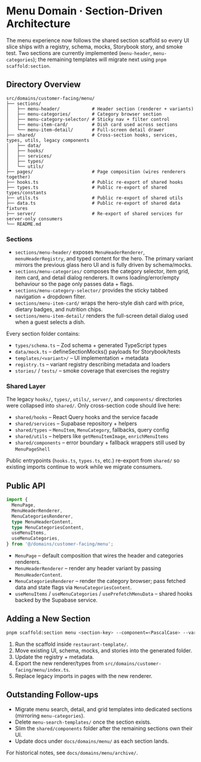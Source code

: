 # Menu Domain · Section-Driven Architecture

The menu experience now follows the shared section scaffold so every UI slice ships with a registry, schema, mocks, Storybook story, and smoke test. Two sections are currently implemented (`menu-header`, `menu-categories`); the remaining templates will migrate next using `pnpm scaffold:section`.

## Directory Overview

```
src/domains/customer-facing/menu/
├── sections/
│   ├── menu-header/            # Header section (renderer + variants)
│   ├── menu-categories/        # Category browser section
│   ├── menu-category-selector/ # Sticky nav + filter control
│   ├── menu-item-card/         # Dish card used across sections
│   └── menu-item-detail/       # Full-screen detail drawer
├── shared/                     # Cross-section hooks, services, types, utils, legacy components
│   ├── data/
│   ├── hooks/
│   ├── services/
│   ├── types/
│   └── utils/
├── pages/                      # Page composition (wires renderers together)
├── hooks.ts                    # Public re-export of shared hooks
├── types.ts                    # Public re-export of shared types/constants
├── utils.ts                    # Public re-export of shared utils
├── data.ts                     # Public re-export of shared data fixtures
├── server/                     # Re-export of shared services for server-only consumers
└── README.md
```

### Sections
- `sections/menu-header/` exposes `MenuHeaderRenderer`, `menuHeaderRegistry`, and typed content for the hero. The primary variant mirrors the previous glass hero UI and is fully driven by schema/mocks.
- `sections/menu-categories/` composes the category selector, item grid, item card, and detail dialog renderers. It owns loading/error/empty behaviour so the page only passes data + flags.
- `sections/menu-category-selector/` provides the sticky tabbed navigation + dropdown filter.
- `sections/menu-item-card/` wraps the hero-style dish card with price, dietary badges, and nutrition chips.
- `sections/menu-item-detail/` renders the full-screen detail dialog used when a guest selects a dish.

Every section folder contains:
- `types/schema.ts` – Zod schema + generated TypeScript types
- `data/mock.ts` – defineSectionMocks() payloads for Storybook/tests
- `templates/<variant>/` – UI implementation + metadata
- `registry.ts` – variant registry describing metadata and loaders
- `stories/` / `tests/` – smoke coverage that exercises the registry

### Shared Layer
The legacy `hooks/`, `types/`, `utils/`, `server/`, and `components/` directories were collapsed into `shared/`. Only cross-section code should live here:
- `shared/hooks` – React Query hooks and the service facade
- `shared/services` – Supabase repository + helpers
- `shared/types` – `MenuItem`, `MenuCategory`, fallbacks, query config
- `shared/utils` – helpers like `getMenuItemImage`, `enrichMenuItems`
- `shared/components` – error boundary + fallback wrappers still used by `MenuPageShell`

Public entrypoints (`hooks.ts`, `types.ts`, etc.) re-export from `shared/` so existing imports continue to work while we migrate consumers.

## Public API

```ts
import {
  MenuPage,
  MenuHeaderRenderer,
  MenuCategoriesRenderer,
  type MenuHeaderContent,
  type MenuCategoriesContent,
  useMenuItems,
  useMenuCategories,
} from '@/domains/customer-facing/menu';
```

- `MenuPage` – default composition that wires the header and categories renderers.
- `MenuHeaderRenderer` – render any header variant by passing `MenuHeaderContent`.
- `MenuCategoriesRenderer` – render the category browser; pass fetched data and state flags via `MenuCategoriesContent`.
- `useMenuItems` / `useMenuCategories` / `usePrefetchMenuData` – shared hooks backed by the Supabase service.

## Adding a New Section

```bash
pnpm scaffold:section menu <section-key> --component=<PascalCase> --variants=primary
```
1. Run the scaffold inside `restaurant-template/`.
2. Move existing UI, schema, mocks, and stories into the generated folder.
3. Update the registry + metadata.
4. Export the new renderer/types from `src/domains/customer-facing/menu/index.ts`.
5. Replace legacy imports in pages with the new renderer.

## Outstanding Follow-ups
- Migrate menu search, detail, and grid templates into dedicated sections (mirroring `menu-categories`).
- Delete `menu-search-templates/` once the section exists.
- Slim the `shared/components` folder after the remaining sections own their UI.
- Update docs under `docs/domains/menu/` as each section lands.

For historical notes, see `docs/domains/menu/archive/`.
